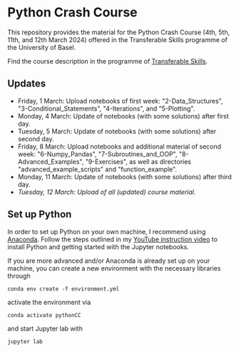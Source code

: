 # Python Crash Course

This repository provides the material for the Python Crash Course (4th, 5th, 11th, and 12th March 2024) offered in the Transferable Skills programme of the University of Basel.

Find the course description in the programme of [Transferable Skills](https://fortbildung.unibas.ch/courses/organizer/scientific-tools/python-crash-course-for-beginners-298317).

## Updates

* Friday, 1 March: Upload notebooks of first week: "2-Data_Structures", "3-Conditional_Statements", "4-Iterations", and "5-Plotting".
* Monday, 4 March: Update of notebooks (with some solutions) after first day.
* Tuesday, 5 March: Update of notebooks (with some solutions) after second day.
* Friday, 8 March: Upload notebooks and additional material of second week: "6-Numpy_Pandas", "7-Subroutines_and_OOP", "8-Advanced_Examples", "9-Exercises", as well as directories "advanced_example_scripts" and "function_example".
* Monday, 11 March: Update of notebooks (with some solutions) after third day.
* _Tuesday, 12 March: Upload of all (updated) course material._

## Set up Python

In order to set up Python on your own machine, I recommend using [Anaconda](https://www.anaconda.com/products/individual). Follow the steps outlined in my [YouTube instruction video](https://youtu.be/-RJnYbxVZTg) to install Python and getting started with the Jupyter notebooks.

If you are more advanced and/or Anaconda is already set up on your machine, you can create a new environment with the necessary libraries through

```
conda env create -f environment.yml
``` 

activate the environment via

```
conda activate pythonCC
``` 

and start Jupyter lab with

```
jupyter lab
``` 
